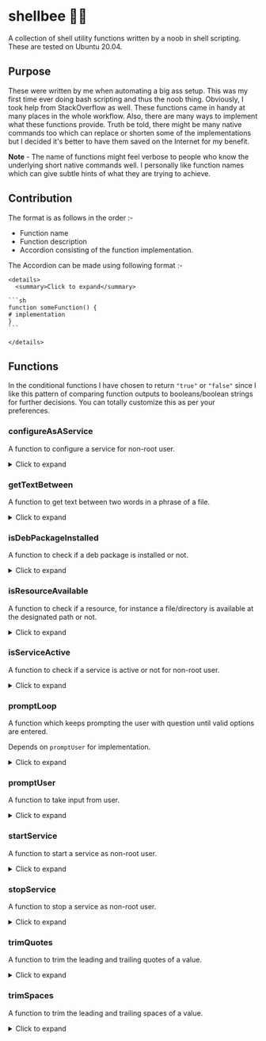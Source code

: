 # shellbee 🐚🐝
A collection of shell utility functions written by a noob in shell scripting. These are tested on Ubuntu 20.04. 

## Purpose
These were written by me when automating a big ass setup. This was my first time ever doing bash scripting and thus the noob thing. Obviously, I took help from StackOverflow as well. These functions came in handy at many places in the whole workflow. Also, there are many ways to implement what these functions provide. Truth be told, there might be many native commands too which can replace or shorten some of the implementations but I decided it's better to have them saved on the Internet for my benefit. 

**Note** - The name of functions might feel verbose to people who know the underlying short native commands well. I personally like function names which can give subtle hints of what they are trying to achieve.

## Contribution
The format is as follows in the order :- 
* Function name
* Function description
* Accordion consisting of the function implementation.

The Accordion can be made using following format :- 
````
<details>
  <summary>Click to expand</summary>
 
```sh
function someFunction() {
# implementation
}
```

</details>

````

## Functions
In the conditional functions I have chosen to return `"true"` or `"false"` since I like this pattern of comparing function outputs to booleans/boolean strings for further decisions. You can totally customize this as per your preferences.
    
### configureAsAService
A function to configure a service for non-root user.

<details>
  <summary>Click to expand</summary>
  
```sh
function configureAsAService() {
  local service=$1;
  local serviceFilePath=$2;
  if [ $(compgen -G ~/.config/systemd/user) ]
     then
     echo "~/.config/systemd/user already exists, cleaning previous $service file if it exists"
     rm ~/.config/systemd/user/$service.service 2>/dev/null
     else
     echo "Creating ~/.config/systemd/user directory"
     mkdir -p ~/.config/systemd/user
  fi
  cp $serviceFilePath ~/.config/systemd/user
  systemctl --user daemon-reload
  systemctl --user enable $service
}
```
</details>

### getTextBetween
A function to get text between two words in a phrase of a file.

<details>
  <summary>Click to expand</summary>

```sh
function getTextBetween() {
  local start=$1
  local end=$2
  local phrase=$3
  local file=$4
  echo $(grep "$phrase" "$file" | awk -v FS="$start|$end" '{print $2}')
}
```
</details>

### isDebPackageInstalled
A function to check if a deb package is installed or not.

<details>
  <summary>Click to expand</summary>

```sh
function isDebPackageInstalled() {
  local software=$1
  local checkString=$(dpkg -s $software 2>/dev/null | grep Status)
  if [ "$checkString" == "Status: install ok installed" ]
     then echo "true"
     else echo "false"
  fi
}
```
</details> 

### isResourceAvailable
A function to check if a resource, for instance a file/directory is available at the designated path or not.

<details>
  <summary>Click to expand</summary>

```sh
function isResourceAvailable() {
  local path=$1;
  if [ $(compgen -G "$path") ]
     then echo "true"
     else echo "false"
  fi
}
```
</details>

### isServiceActive
A function to check if a service is active or not for non-root user.

<details>
  <summary>Click to expand</summary>

```sh
function isServiceActive() {
    local service=$1
    if [ "$(systemctl --user show -p ActiveState --value $service)" = "active" ]
       then echo "true"
       else echo "false"
    fi
}
```
</details>    

### promptLoop
A function which keeps prompting the user with question until valid options are entered. 

Depends on `promptUser` for implementation.

<details>
  <summary>Click to expand</summary>

```sh
function promptLoop() {
    local promptString=$1
    local option1=$2
    local option2=$3
    local isNotValid="true"
    local promptOutput=""
    while [ "$isNotValid" = "true" ]
    do
    promptOutput="$(promptUser "$promptString" 'r')"
    if [[ "$promptOutput" = "$option1" || "$promptOutput" = "$option2" ]]
       then isNotValid="false"
    fi
    done
    echo "$promptOutput"
}
```
</details>     
    
### promptUser
A function to take input from user.

<details>
  <summary>Click to expand</summary>

```sh
function promptUser() {
   local question=$1;
   local mode=$2;
   # r mode means the user can see what they type
   if [ "$mode" = "r" ]
      then read -p "$question" reply
   # s mode means the user can not see what they type
   elif [ "$mode" = "s" ]
      then read -sp "$question" reply
   else 
      echo "Wrong mode $mode, should be either of r or s"
      exit
   fi

   echo "$reply"
}
```
  
</details>  

### startService
A function to start a service as non-root user.

<details>
  <summary>Click to expand</summary>

```sh
function startService() {
  local service=$1
  systemctl --user start $service
}
```
</details>
  
### stopService
A function to stop a service as non-root user.

<details>
  <summary>Click to expand</summary>

```sh
function stopService() {
  local service=$1
  systemctl --user stop $service
}
```
</details>

### trimQuotes
A function to trim the leading and trailing quotes of a value.

<details>
  <summary>Click to expand</summary>

```sh
function trimQuotes() {
  local trimmed="$1"

  # Strip leading quotes
  trimmed="${trimmed%\"}"

  # Strip trailing quotes
  trimmed="${trimmed#\"}"

  echo "$trimmed";
}
```
  
</details>  

### trimSpaces
A function to trim the leading and trailing spaces of a value.

<details>
  <summary>Click to expand</summary>

```sh
function trimSpaces() {
  local trimmed="$1"

  # Strip leading spaces
  while [ $trimmed = ' '* ]; do
   trimmed="${trimmed## }"
  done

  # Strip trailing spaces
  while [ $trimmed = *' ' ]; do
   trimmed="${trimmed%% }"
  done

  echo "$trimmed";
}
```
</details>

